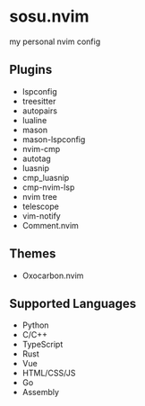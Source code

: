 # sosu.nvim
my personal nvim config

## Plugins
- lspconfig
- treesitter
- autopairs
- lualine
- mason
- mason-lspconfig
- nvim-cmp
- autotag
- luasnip
- cmp_luasnip
- cmp-nvim-lsp
- nvim tree
- telescope
- vim-notify
- Comment.nvim

## Themes
- Oxocarbon.nvim

## Supported Languages
- Python
- C/C++
- TypeScript
- Rust
- Vue
- HTML/CSS/JS
- Go
- Assembly

